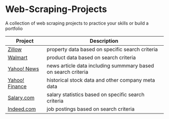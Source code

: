 # Web-Scraping-Projects
A collection of web scraping projects to practice your skills or build a portfolio

| Project | Description |
|---|---|
| [Zillow](https://github.com/israel-dryer/Zillow-Scraper) | property data based on specific search criteria | 
| [Walmart](https://github.com/israel-dryer/Walmart-Scraper) | product data based on search criteria | 
| [Yahoo! News](https://github.com/israel-dryer/Yahoo-News-Scraper) | news article data including summmary based on search criteria |
| [Yahoo! Finance](https://github.com/israel-dryer/Yahoo-Finance-Scraper) | historical stock data and other company meta data |
| [Salary.com](https://github.com/israel-dryer/Salary-Dot-Com-Scraper) | salary statistics based on specific search criteria |
| [Indeed.com](https://github.com/israel-dryer/Indeed-Job-Scraper) | job postings based on search criteria | 
